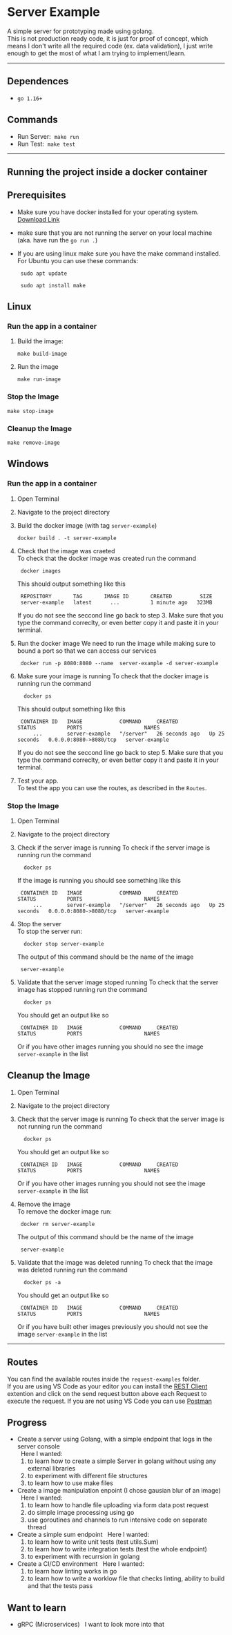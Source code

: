 # Server Example

A simple server for prototyping made using golang.  
This is not production ready code, it is just for proof of concept, which means I don't write all the required code (ex. data validation), I just write enough to get the most of what I am trying to implement/learn.

---

## Dependences

- `go 1.16+`

## Commands

- Run Server: &nbsp;`make run`
- Run Test: &nbsp;`make test`

---

## Running the project inside a docker container

## Prerequisites

- Make sure you have docker installed for your operating system. [Download Link](https://docs.docker.com/get-docker/)
- make sure that you are not running the server on your local machine (aka. have run the `go run .`)
- If you are using linux make sure you have the make command installed.  
  For Ubuntu you can use these commands:

  ```
   sudo apt update

   sudo apt install make
  ```

## Linux

### Run the app in a container

1.  Build the image:
    ```
    make build-image
    ```
2.  Run the image

    ```
    make run-image
    ```

### Stop the Image

```
make stop-image
```

### Cleanup the Image

```
make remove-image
```

## Windows

### Run the app in a container

1. Open Terminal
2. Navigate to the project directory
3. Build the docker image (with tag `server-example`)

   ```console
   docker build . -t server-example
   ```

4. Check that the image was craeted  
   To check that the docker image was created run the command
   ```console
    docker images
   ```
   This should output something like this
   ```console
    REPOSITORY       TAG       IMAGE ID       CREATED         SIZE
    server-example   latest      ...          1 minute ago   323MB
   ```
   If you do not see the seccond line go back to step 3.
   Make sure that you type the command correclty, or even better copy it and paste it in your terminal.
5. Run the docker image
   We need to run the image while making sure to bound a port so that we can access our services
   ```console
    docker run -p 8080:8080 --name  server-example -d server-example
   ```
6. Make sure your image is running
   To check that the docker image is running run the command
   ```console
     docker ps
   ```
   This should output something like this
   ```console
    CONTAINER ID   IMAGE            COMMAND     CREATED          STATUS          PORTS                    NAMES
        ...        server-example   "/server"   26 seconds ago   Up 25 seconds   0.0.0.0:8080->8080/tcp   server-example
   ```
   If you do not see the seccond line go back to step 5.
   Make sure that you type the command correclty, or even better copy it and paste it in your terminal.
7. Test your app.  
   To test the app you can use the routes, as described in the `Routes`.

### Stop the Image

1. Open Terminal
2. Navigate to the project directory
3. Check if the server image is running
   To check if the server image is running run the command

   ```console
     docker ps
   ```

   If the image is running you should see something like this

   ```console
    CONTAINER ID   IMAGE            COMMAND     CREATED          STATUS          PORTS                    NAMES
        ...        server-example   "/server"   26 seconds ago   Up 25 seconds   0.0.0.0:8080->8080/tcp   server-example
   ```

4. Stop the server  
   To stop the server run:

   ```console
     docker stop server-example
   ```

   The output of this command should be the name of the image

   ```console
    server-example
   ```

5. Validate that the server image stoped running
   To check that the server image has stopped running run the command

   ```console
     docker ps
   ```

   You should get an output like so

   ```console
    CONTAINER ID   IMAGE            COMMAND     CREATED          STATUS          PORTS                    NAMES
   ```

   Or if you have other images running you should no see the image `server-example` in the list

## Cleanup the Image

1. Open Terminal
2. Navigate to the project directory
3. Check that the server image is running
   To check that the server image is not running run the command

   ```console
     docker ps
   ```

   You should get an output like so

   ```console
    CONTAINER ID   IMAGE            COMMAND     CREATED          STATUS          PORTS                    NAMES
   ```

   Or if you have other images running you should not see the image `server-example` in the list

4) Remove the image  
   To remove the docker image run:

   ```console
    docker rm server-example
   ```

   The output of this command should be the name of the image

   ```console
    server-example
   ```

5) Validate that the image was deleted running
   To check that the image was deleted running run the command

   ```console
     docker ps -a
   ```

   You should get an output like so

   ```console
    CONTAINER ID   IMAGE            COMMAND     CREATED          STATUS          PORTS                    NAMES
   ```

   Or if you have built other images previously you should not see the image `server-example` in the list

---

## Routes

You can find the available routes inside the `request-examples` folder.  
If you are using VS Code as your editor you can install the [REST Client](https://marketplace.visualstudio.com/items?itemName=humao.rest-client) extention and click on the send request button above each Request to execute the request.
If you are not using VS Code you can use [Postman](https://www.postman.com/)

## Progress

- Create a server using Golang, with a simple endpoint that logs in the server console  
  &nbsp; Here I wanted:
  1. to learn how to create a simple Server in golang without using any external libraries
  2. to experiment with different file structures
  3. to learn how to use make files
- Create a image manipulation enpoint (I chose gausian blur of an image)  
  &nbsp; Here I wanted:
  1. to learn how to handle file uploading via form data post request
  2. do simple image processing using go
  3. use goroutines and channels to run intensive code on separate thread
- Create a simple sum endpoint
  &nbsp; Here I wanted:
  1. to learn how to write unit tests (test utils.Sum)
  2. to learn how to write integration tests (test the whole endpoint)
  3. to experiment with recurrsion in golang
- Create a CI/CD environment
  &nbsp; Here I wanted:
  1. to learn how linting works in go
  2. to learn how to write a worklow file that checks linting, ability to build and that the tests pass

## Want to learn

- gRPC (Microservices)
  &nbsp; I want to look more into that
